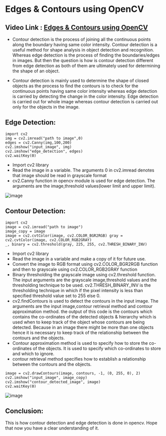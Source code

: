 # Edges & Contours using OpenCV

## Video Link : [Edges & Contours using OpenCV](https://drive.google.com/file/d/1W6a9Ln1y-qml3Xjpy44DVi5ws_jIVgA_/view?usp=sharing)

- Contour detection is the process of joining all the continuous points along the boundary having same color intensity. Contour detection is a useful method for shape analysis in object detection and recognition. Whereas edge detection is the process of finding the boundaries/edges in images. But then the question is how is contour detection different from edge detection as both of them are ultimately used for determining the shape of an object.

- Contour detection is mainly used to determine the shape of closed objects as the process to find the contours is to check for the continuous points having same color intensity whereas edge detection is carried by detecting the change in the color intensity. Edge detection is carried out for whole image whereas contour detection is carried out only for the objects in the image.

## Edge Detection:
```
import cv2 
img = cv2.imread("path to image",0) 
edges = cv2.Canny(img,100,200) 
cv2.imshow("input_image", img) 
cv2.imshow("edge_detection", edges) 
cv2.waitKey(0)
```

- Import cv2 library
- Read the image in a variable. The arguments 0 in cv2.imread denotes that image should be read in grayscale format
- cv2.Canny function in opencv module is used for edge detection. The arguments are the image,threshold values(lower limit and upper limit).

![image](https://user-images.githubusercontent.com/63282184/143771811-e29b3675-85d6-4daf-ae76-eac330453f06.png)

## Contour Detection:

```
import cv2 
image = cv2.imread("path to image") 
image_copy = image 
image = cv2.cvtColor(image, cv2.COLOR_BGR2RGB) gray = cv2.cvtColor(image, cv2.COLOR_RGB2GRAY) 
_, binary = cv2.threshold(gray, 225, 255, cv2.THRESH_BINARY_INV)
```

- Import cv2 library
- Read the image in a variable and make a copy of it for future use.
- Convert the image to RGB format using cv2.COLOR_BGR2RGB function and then to grayscale using cv2.COLOR_RGB2GRAY function
- Binary thresholding the grayscale image using cv2.threshold function. The input arguments are the grayscale image,threshold values and the thresholding technique to be used. cv2.THRESH_BINARY_INV is the thresholding technique in which if the pixel intensity is less than specified threshold value set to 255 else 0.
- cv2.findContours is used to detect the contours in the input image. The arguments are the input image,contour retrieval method and contour approximation method.
the output of this code is the contours which contains the co-ordinates of the detected objects & hierarchy which is used when to keep track of the object whose contours are being detected. Because in an image there might be more than one objects hence it is necessary to keep track of the relationship between the contours and the objects.
- Contour approximation method is used to specify how to store the co-ordinates of the objects. It is used to specify which co-ordinates to store and which to ignore.
- contour retrieval method specifies how to establish a relationship between the contours and the objects.

```
image = cv2.drawContours(image, contours, -1, (0, 255, 0), 2) 
cv2.imshow("input_image", image_copy) cv2.imshow("contour_detected_image", image) 
cv2.waitKey(0)
```

![image](https://user-images.githubusercontent.com/63282184/143771892-0f166132-6973-4773-8ca9-e069b02d9c5e.png)

## Conclusion: 

This is how contour detection and edge detection is done in opencv. Hope that now you have a clear understanding of it.

